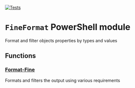 [![Tests](https://github.com/sethworks/FineFormat/actions/workflows/pester.yml/badge.svg?branch=master)](https://github.com/sethworks/FineFormat/actions/workflows/pester.yml)

# `FineFormat` PowerShell module

Format and filter objects properties by types and values

## Functions

### [Format-Fine](docs/en-us/Format-Fine.md)
Formats and filters the output using various requirements
